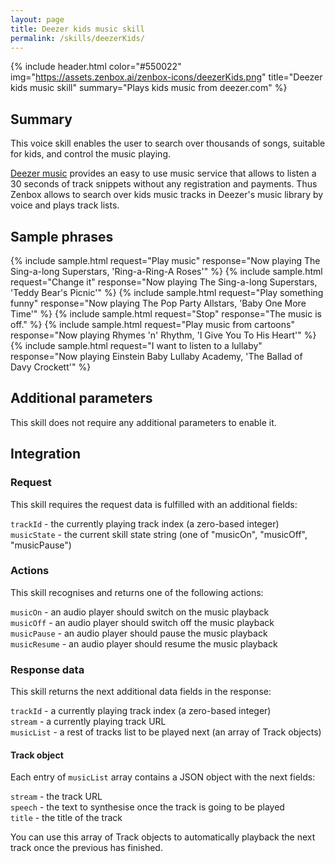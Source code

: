 ```yaml
---
layout: page
title: Deezer kids music skill
permalink: /skills/deezerKids/
---
```


{% include header.html color="#550022" img="https://assets.zenbox.ai/zenbox-icons/deezerKids.png" title="Deezer kids music skill" summary="Plays kids music from deezer.com" %}

## Summary
This voice skill enables the user to search over thousands of songs, suitable for kids, and control the music playing.

[Deezer music](http://deezer.com) provides an easy to use music service that allows to listen a 30 seconds of track snippets without any registration
and payments. Thus Zenbox allows to search over kids music tracks in Deezer\'s music library by voice and plays track lists.


## Sample phrases
{% include sample.html request="Play music" response="Now playing The Sing-a-long Superstars, 'Ring-a-Ring-A Roses'" %}
{% include sample.html request="Change it" response="Now playing The Sing-a-long Superstars, 'Teddy Bear's Picnic'" %}
{% include sample.html request="Play something funny" response="Now playing The Pop Party Allstars, 'Baby One More Time'" %}
{% include sample.html request="Stop" response="The music is off." %}
{% include sample.html request="Play music from cartoons" response="Now playing Rhymes 'n' Rhythm, 'I Give You To His Heart'" %}
{% include sample.html request="I want to listen to a lullaby" response="Now playing Einstein Baby Lullaby Academy, 'The Ballad of Davy Crockett'" %}

## Additional parameters
This skill does not require any additional parameters to enable it.

## Integration

### Request
This skill requires the request data is fulfilled with an additional fields:

`trackId` - the currently playing track index (a zero-based integer)  
`musicState` - the current skill state string (one of "musicOn", "musicOff", "musicPause")

### Actions
This skill recognises and returns one of the following actions:

`musicOn` - an audio player should switch on the music playback  
`musicOff` - an audio player should switch off the music playback  
`musicPause` - an audio player should pause the music playback  
`musicResume` - an audio player should resume the music playback

### Response data
This skill returns the next additional data fields in the response:

`trackId` - a currently playing track index (a zero-based integer)  
`stream` - a currently playing track URL  
`musicList` - a rest of tracks list to be played next (an array of Track objects)  

#### Track object
Each entry of `musicList` array contains a JSON object with the next fields:

`stream` - the track URL  
`speech` - the text to synthesise once the track is going to be played  
`title` - the title of the track

You can use this array of Track objects to automatically playback the next track once the previous has finished.
